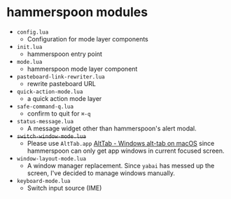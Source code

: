 # hammerspoon modules

- `config.lua`
    - Configuration for mode layer components
- `init.lua`
    - hammerspoon entry point
- `mode.lua`
    - hammerspoon mode layer component
- `pasteboard-link-rewriter.lua`
    - rewrite pasteboard URL
- `quick-action-mode.lua`
    - a quick action mode layer
- `safe-command-q.lua`
    - confirm to quit for `⌘-q`
- `status-message.lua`
    - A message widget other than hammerspoon's alert modal.
- ~~`switch-window-mode.lua`~~
    - Please use `AltTab.app` [AltTab - Windows alt-tab on macOS](https://alt-tab-macos.netlify.app/) since hammerspoon can only get app windows in current focused screen.
- `window-layout-mode.lua`
    - A window manager replacement. Since `yabai` has messed up the screen, I've decided to manage windows manually.
- `keyboard-mode.lua`
    - Switch input source (IME)
